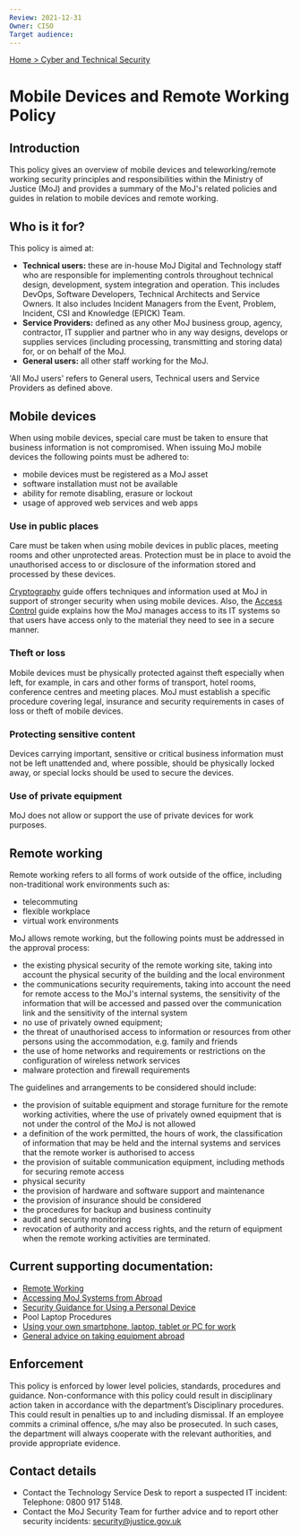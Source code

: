 ```yaml
---
Review: 2021-12-31
Owner: CISO
Target audience:
---
```


[Home > Cyber and Technical Security](../..)

# Mobile Devices and Remote Working Policy

## Introduction

This policy gives an overview of mobile devices and teleworking/remote working security principles and responsibilities within the Ministry of Justice (MoJ) and provides a summary of the MoJ's related policies and guides in relation to mobile devices and remote working.

## Who is it for?

This policy is aimed at:
- **Technical users:** these are in-house MoJ Digital and Technology staff who are responsible for implementing controls throughout technical design, development, system integration and operation. This includes DevOps, Software Developers, Technical Architects and Service Owners. It also includes Incident Managers from the Event, Problem, Incident, CSI and Knowledge (EPICK) Team.
- **Service Providers:** defined as any other MoJ business group, agency, contractor, IT supplier and partner who in any way designs, develops or supplies services (including processing, transmitting and storing data) for, or on behalf of the MoJ.
- **General users:** all other staff working for the MoJ.

'All MoJ users' refers to General users, Technical users and Service Providers as defined above.

## Mobile devices

When using mobile devices, special care must be taken to ensure that business information is not compromised. When issuing MoJ mobile devices the following points must be adhered to:

- mobile devices must be registered as a MoJ asset
- software installation must not be available
- ability for remote disabling, erasure or lockout
- usage of approved web services and web apps

### Use in public places

Care must be taken when using mobile devices in public places, meeting rooms and other unprotected areas. Protection must be in place to avoid the unauthorised access to or disclosure of the information stored and processed by these devices.

[Cryptography](https://ministryofjustice.github.io/security-guidance/cryptography/#cryptography) guide offers techniques and information used at MoJ in support of stronger security when using mobile devices. Also, the [Access Control](https://ministryofjustice.github.io/security-guidance/access-control-guide/#access-control-guide) guide explains how the MoJ manages access to its IT systems so that users have access only to the material they need to see in a secure manner.

### Theft or loss

Mobile devices must be physically protected against theft especially when left, for example, in cars and other forms of transport, hotel rooms, conference centres and meeting places. MoJ must establish a specific procedure covering legal, insurance and security requirements in cases of loss or theft of mobile devices.

### Protecting sensitive content

Devices carrying important, sensitive or critical business information must not be left unattended and, where possible, should be physically locked away, or special locks should be used to secure the devices.

### Use of private equipment

MoJ does not allow or support the use of private devices for work purposes.

## Remote working

Remote working refers to all forms of work outside of the office, including non-traditional work environments such as:

- telecommuting
- flexible workplace
- virtual work environments

MoJ allows remote working, but the following points must be addressed in the approval process:

- the existing physical security of the remote working site, taking into account the physical security of the
building and the local environment
- the communications security requirements, taking into account the need for remote access to the
MoJ's internal systems, the sensitivity of the information that will be accessed and passed
over the communication link and the sensitivity of the internal system
- no use of privately owned equipment;
- the threat of unauthorised access to information or resources from other persons using the
accommodation, e.g. family and friends
- the use of home networks and requirements or restrictions on the configuration of wireless
network services
- malware protection and firewall requirements

The guidelines and arrangements to be considered should include:

- the provision of suitable equipment and storage furniture for the remote working activities, where the
use of privately owned equipment that is not under the control of the MoJ is not allowed
- a definition of the work permitted, the hours of work, the classification of information that may be
held and the internal systems and services that the remote worker is authorised to access
- the provision of suitable communication equipment, including methods for securing remote access
- physical security
- the provision of hardware and software support and maintenance
- the provision of insurance should be considered
- the procedures for backup and business continuity
- audit and security monitoring
- revocation of authority and access rights, and the return of equipment when the remote working
activities are terminated.

## Current supporting documentation:

- [Remote Working](https://ministryofjustice.github.io/security-guidance/remote-working/#remote-working)
- [Accessing MoJ Systems from Abroad](https://ministryofjustice.github.io/security-guidance/accessing-moj-it-systems-from-abroad/#accessing-ministry-of-justice-moj-it-systems-from-abroad)
- [Security Guidance for Using a Personal Device](https://ministryofjustice.github.io/security-guidance/policies/personal-devices/#security-guidance-for-using-a-personal-device)
- Pool Laptop Procedures
- [Using your own smartphone, laptop, tablet or PC for work](https://intranet.justice.gov.uk/guidance/security/it-computer-security/ict-security-policy-framework/using-your-own-smartphone-laptop-tablet-or-pc-for-work/)
- [General advice on taking equipment abroad](https://ministryofjustice.github.io/security-guidance/general-advice-on-taking-equipment-abroad/#general-advice-on-taking-equipment-abroad)

## Enforcement

This policy is enforced by lower level policies, standards, procedures and guidance.
Non-conformance with this policy could result in disciplinary action taken in accordance with the department’s Disciplinary procedures. This could result in penalties up to and including dismissal. If an employee commits a criminal offence, s/he may also be prosecuted. In such cases, the department will always cooperate with the relevant authorities, and provide appropriate evidence.

## Contact details

- Contact the Technology Service Desk to report a suspected IT incident: Telephone: 0800 917 5148.
- Contact the MoJ Security Team for further advice and to report other security incidents: [security@justice.gov.uk](mailto:security@justice.gov.uk)
